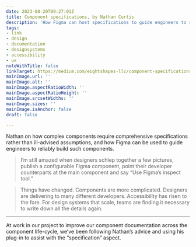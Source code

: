 ```yaml
---
date: 2023-08-20T09:27:01Z
title: Component specifications, by Nathan Curtis
description: 'How Figma can host specifications to guide engineers to reliably build complex components'
tags:
- link
- design
- documentation
- designsystems
- accessibility
- ux
noteWithTitle: false
linkTarget: https://medium.com/eightshapes-llc/component-specifications-1492ca4c94c
mainImage.url: ''
mainImage.alt: ''
mainImage.aspectRatioWidth: ''
mainImage.aspectRatioHeight: ''
mainImage.srcsetWidths: ''
mainImage.sizes: ''
mainImage.isAnchor: false
draft: false

---
```

Nathan on how complex components require comprehensive specifications rather than ill-advised assumptions, and how Figma can be used to guide engineers to reliably build such components.

> I’m still amazed when designers schlep together a few pictures, publish a configurable Figma component, point their developer counterparts at the main component and say “Use Figma’s inspect tool.”

> Things have changed. Components are more complicated. Designers are delivering to many different developers. Accessibility has risen to the fore. For design systems that scale, teams are finding it necessary to write down all the details again. 
---

At work in our project to improve our component documentation across the component life-cycle, we’ve been following Nathan’s advice and using his plug-in to assist with the “specification” aspect.
